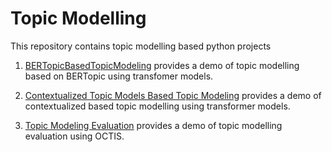 # Topic Modelling

This repository contains topic modelling based python projects

1. <a href='https://github.com/dsharmabtg/TopicModelling/tree/master/BERTopicBasedTopicModeling'>BERTopicBasedTopicModeling</a> provides a demo of topic modelling based on BERTopic using transfomer models. 

2. <a href='https://github.com/dsharmabtg/TopicModelling/tree/master/ContextualizedTopicModelsBasedTopicModeling'>Contextualized Topic Models Based Topic Modeling</a> provides a demo of contextualized based topic modelling using transformer models.

3. <a href='https://github.com/dsharmabtg/TopicModelling/tree/master/TopicModelingEvaluation'>Topic Modeling Evaluation</a> provides a demo of topic modelling evaluation using OCTIS. 

